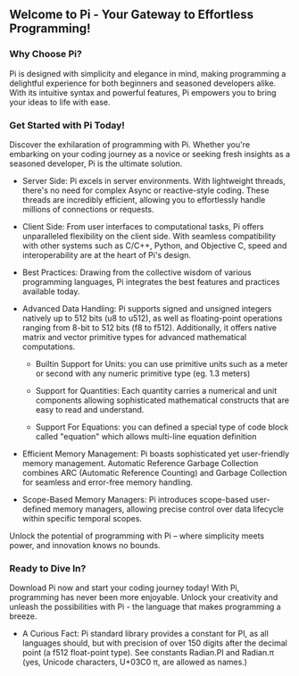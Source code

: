 ## Welcome to Pi - Your Gateway to Effortless Programming!

### Why Choose Pi?

Pi is designed with simplicity and elegance in mind, making programming a delightful experience for both beginners and seasoned developers alike. With its intuitive syntax and powerful features, Pi empowers you to bring your ideas to life with ease.

### Get Started with Pi Today!

Discover the exhilaration of programming with Pi. Whether you're embarking on your coding journey as a novice or seeking fresh insights as a seasoned developer, Pi is the ultimate solution.

* Server Side: Pi excels in server environments. With lightweight threads, there's no need for complex Async or reactive-style coding. These threads are incredibly efficient, allowing you to effortlessly handle millions of connections or requests.

* Client Side: From user interfaces to computational tasks, Pi offers unparalleled flexibility on the client side. With seamless compatibility with other systems such as C/C++, Python, and Objective C, speed and interoperability are at the heart of Pi's design.

* Best Practices: Drawing from the collective wisdom of various programming languages, Pi integrates the best features and practices available today.

* Advanced Data Handling: Pi supports signed and unsigned integers natively up to 512 bits (u8 to u512), as well as floating-point operations ranging from 8-bit to 512 bits (f8 to f512). Additionally, it offers native matrix and vector primitive types for advanced mathematical computations.

  * Builtin Support for Units: you can use primitive units such as a meter or second with any numeric primitive type (eg. 1.3 meters)

  * Support for Quantities: Each quantity carries a numerical and unit components allowing sophisticated mathematical constructs that are easy to read and understand. 

  * Support For Equations: you can defined a special type of code block called "equation" which allows multi-line equation definition

* Efficient Memory Management: Pi boasts sophisticated yet user-friendly memory management. Automatic Reference Garbage Collection combines ARC (Automatic Reference Counting) and Garbage Collection for seamless and error-free memory handling.

* Scope-Based Memory Managers: Pi introduces scope-based user-defined memory managers, allowing precise control over data lifecycle within specific temporal scopes.

Unlock the potential of programming with Pi – where simplicity meets power, and innovation knows no bounds.

### Ready to Dive In?

Download Pi now and start your coding journey today! With Pi, programming has never been more enjoyable. Unlock your creativity and unleash the possibilities with Pi - the language that makes programming a breeze.

* A Curious Fact: Pi standard library provides a constant for PI, as all languages should, but with precision of over 150 digits after the decimal point (a f512 float-point type). See constants Radian.PI and Radian.π (yes, Unicode characters, U+03C0 π, are allowed as names.)

<!--

**Here are some ideas to get you started:**

🙋‍♀️ A short introduction - what is your organization all about?
🌈 Contribution guidelines - how can the community get involved?
👩‍💻 Useful resources - where can the community find your docs? Is there anything else the community should know?
🍿 Fun facts - what does your team eat for breakfast?
🧙 Remember, you can do mighty things with the power of [Markdown](https://docs.github.com/github/writing-on-github/getting-started-with-writing-and-formatting-on-github/basic-writing-and-formatting-syntax)
-->
